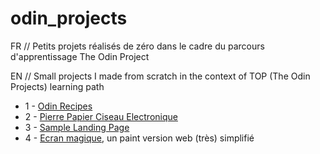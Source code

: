# odin_projects

FR // Petits projets réalisés de zéro dans le cadre du parcours d'apprentissage The Odin Project 

EN // Small projects I made from scratch in the context of TOP (The Odin Projects) learning path


- 1 - [Odin Recipes](https://poudlardo.github.io/odin_projects/odin-recipes-page/)
- 2 - [Pierre Papier Ciseau Electronique](https://poudlardo.github.io/odin_projects/rock_paper_scissors/ropasci.html)
- 3 - [Sample Landing Page](https://poudlardo.github.io/odin_projects/sample-landing-page/index.html)
- 4 - [Ecran magique](https://poudlardo.github.io/odin_projects/ecran_magique_web/web_ecran.html), un paint version web (très) simplifié
